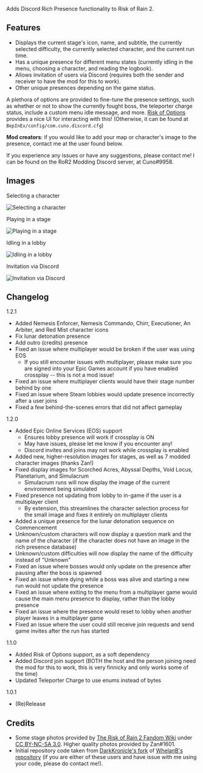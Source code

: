 Adds Discord Rich Presence functionality to Risk of Rain 2.

## Features
- Displays the current stage's icon, name, and subtitle, the currently selected difficulty, the currently selected character, and the current run time.
- Has a unique presence for different menu states (currently idling in the menu, choosing a character, and reading the logbook).
- Allows invitation of users via Discord (requires both the sender and receiver to have the mod for this to work).
- Other unique presences depending on the game status.

A plethora of options are provided to fine-tune the presence settings, such as whether or not to show the currently fought boss, the teleporter charge status, include a custom menu idle message, and more. [Risk of Options](https://thunderstore.io/package/Rune580/Risk_Of_Options/) provides a nice UI for interacting with this! (Otherwise, it can be found at `BepInEx/config/com.cuno.discord.cfg`)

**Mod creators**: if you would like to add your map or character's image to the presence, contact me at the user found below.

If you experience any issues or have any suggestions, please contact me! I can be found on the RoR2 Modding Discord server, at Cuno#9958.

## Images
Selecting a character

![Selecting a character](https://cdn.discordapp.com/attachments/697901894999474308/992475444295237692/unknown.png?ex=65f47f49&is=65e20a49&hm=fdb46abb3814c9e2c7f6d74dbfabc9b40a716d27ffa4b6bfac659707b67e5943&)

Playing in a stage

![Playing in a stage](https://cdn.discordapp.com/attachments/697901894999474308/992475537584963735/unknown.png?ex=65f47f5f&is=65e20a5f&hm=3141ffbc15e0974eabcd12d7dc5ed387039dfb4fcb820415ca2eed78aad872f0&)

Idling in a lobby

![Idling in a lobby](https://cdn.discordapp.com/attachments/697901894999474308/992475648675303445/unknown.png?ex=65f47f79&is=65e20a79&hm=7c4c038e1440d9209c64855fdf6bd20beee509d79f4ca62a3fa78932596d2591&)

Invitation via Discord

![Invitation via Discord](https://cdn.discordapp.com/attachments/697901894999474308/992476608474644570/unknown.png?ex=65f4805e&is=65e20b5e&hm=502b9a40926714d01fa5ad9a5885de21733a4960224932045595c5fda4f6a8f3&)

## Changelog

1.2.1
- Added Nemesis Enforcer, Nemesis Commando, Chirr, Executioner, An Arbiter, and Red Mist character icons 
- Fix lunar detonation presence
- Add outro (credits) presence
- Fixed an issue where multiplayer would be broken if the user was using EOS
  - If you still encounter issues with multiplayer, please make sure you are signed into your Epic Games account if you have enabled crossplay -- this is not a mod issue!
- Fixed an issue where multiplayer clients would have their stage number behind by one
- Fixed an issue where Steam lobbies would update presence incorrectly after a user joins
- Fixed a few behind-the-scenes errors that did not affect gameplay

1.2.0
- Added Epic Online Services (EOS) support
  - Ensures lobby presence will work if crossplay is ON
  - May have issues, please let me know if you encounter any!
  - Discord invites and joins may not work while crossplay is enabled
- Added new, higher-resolution images for stages, as well as 7 modded character images (thanks Zan!)
- Fixed display images for Scorched Acres, Abyssal Depths, Void Locus, Planetarium, and Simulacrum
  - Simulacrum runs will now display the image of the current environment being simulated
- Fixed presence not updating from lobby to in-game if the user is a multiplayer client
  - By extension, this streamlines the character selection process for the small image and fixes it entirely on multiplayer clients
- Added a unique presence for the lunar detonation sequence on Commencement
- Unknown/custom characters will now display a question mark and the name of the character (if the character does not have an image in the rich presence database)
- Unknown/custom difficulties will now display the name of the difficulty instead of "Unknown"
- Fixed an issue where bosses would only update on the presence after pausing after the boss is spawned
- Fixed an issue where dying while a boss was alive and starting a new run would not update the presence
- Fixed an issue where exiting to the menu from a multiplayer game would cause the main menu presence to display, rather than the lobby presence
- Fixed an issue where the presence would reset to lobby when another player leaves in a multiplayer game
- Fixed an issue where the user could still receive join requests and send game invites after the run has started

1.1.0
- Added Risk of Options support, as a soft dependency
- Added Discord join support (BOTH the host and the person joining need the mod for this to work, this is very finnicky and only works some of the time)
- Updated Teleporter Charge to use enums instead of bytes

1.0.1
- (Re)Release

## Credits

- Some stage photos provided by [The Risk of Rain 2 Fandom Wiki](https://riskofrain2.fandom.com/wiki/Risk_of_Rain_2_Wiki) under [CC BY-NC-SA 3.0](https://www.fandom.com/licensing). Higher quality photos provided by Zan#1601.
- Initial repository code taken from [DarkKronicle's fork](https://github.com/DarkKronicle/RoR2-Discord-RP) of [WhelanB's repository](https://github.com/WhelanB/RoR2-Discord-RP) (if you are either of these users and have issue with me using your code, please do contact me!).